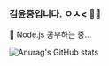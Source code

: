 ### 김윤중입니다. ㅇㅅ< 🙇‍♂️

🌱 Node.js 공부하는 중...

![Anurag's GitHub stats](https://github-readme-stats.vercel.app/api?username=YunJ96&show_icons=true&theme=vue)

<!--
**YunJ96/YunJ96** is a ✨ _special_ ✨ repository because its `README.md` (this file) appears on your GitHub profile.

Here are some ideas to get you started:

- 🔭 I’m currently working on ...
- 🌱 I’m currently learning ...
- 👯 I’m looking to collaborate on ...
- 🤔 I’m looking for help with ...
- 💬 Ask me about ...
- 📫 How to reach me: ...
- 😄 Pronouns: ...
- ⚡ Fun fact: ...
-->
